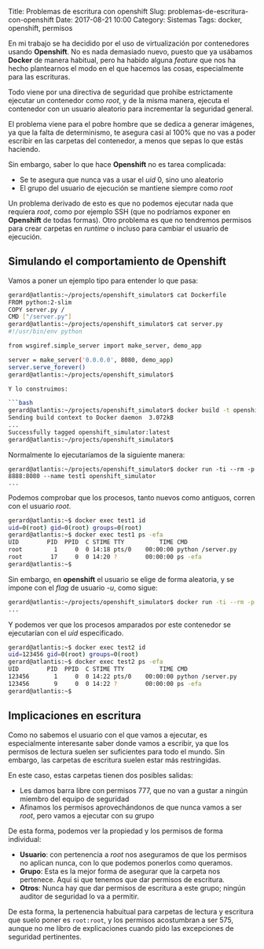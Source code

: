 Title: Problemas de escritura con openshift
Slug: problemas-de-escritura-con-openshift
Date: 2017-08-21 10:00
Category: Sistemas
Tags: docker, openshift, permisos



En mi trabajo se ha decidido por el uso de virtualización por contenedores usando **Openshift**. No es nada demasiado nuevo, puesto que ya usábamos **Docker** de manera habitual, pero ha habido alguna *feature* que nos ha hecho plantearnos el modo en el que hacemos las cosas, especialmente para las escrituras.

Todo viene por una directiva de seguridad que prohibe estrictamente ejecutar un contenedor como *root*, y de la misma manera, ejecuta el contenedor con un usuario aleatorio para incrementar la seguridad general.

El problema viene para el pobre hombre que se dedica a generar imágenes, ya que la falta de determinismo, te asegura casi al 100% que no vas a poder escribir en las carpetas del contenedor, a menos que sepas lo que estás haciendo.

Sin embargo, saber lo que hace **Openshift** no es tarea complicada:

* Se te asegura que nunca vas a usar el *uid* 0, sino uno aleatorio
* El grupo del usuario de ejecución se mantiene siempre como *root*

Un problema derivado de esto es que no podemos ejecutar nada que requiera *root*, como por ejemplo SSH (que no podríamos exponer en **Openshift** de todas formas). Otro problema es que no tendremos permisos para crear carpetas en *runtime* o incluso para cambiar el usuario de ejecución.

## Simulando el comportamiento de Openshift

Vamos a poner un ejemplo tipo para entender lo que pasa:

```bash
gerard@atlantis:~/projects/openshift_simulator$ cat Dockerfile
FROM python:2-slim
COPY server.py /
CMD ["/server.py"]
gerard@atlantis:~/projects/openshift_simulator$ cat server.py
#!/usr/bin/env python

from wsgiref.simple_server import make_server, demo_app

server = make_server('0.0.0.0', 8080, demo_app)
server.serve_forever()
gerard@atlantis:~/projects/openshift_simulator$

Y lo construimos:

```bash
gerard@atlantis:~/projects/openshift_simulator$ docker build -t openshift_simulator .
Sending build context to Docker daemon  3.072kB
...
Successfully tagged openshift_simulator:latest
gerard@atlantis:~/projects/openshift_simulator$
```

Normalmente lo ejecutaríamos de la siguiente manera:

```
gerard@atlantis:~/projects/openshift_simulator$ docker run -ti --rm -p 8888:8080 --name test1 openshift_simulator
...
```

Podemos comprobar que los procesos, tanto nuevos como antiguos, corren con el usuario *root*.

```bash
gerard@atlantis:~$ docker exec test1 id
uid=0(root) gid=0(root) groups=0(root)
gerard@atlantis:~$ docker exec test1 ps -efa
UID        PID  PPID  C STIME TTY          TIME CMD
root         1     0  0 14:18 pts/0    00:00:00 python /server.py
root        17     0  0 14:20 ?        00:00:00 ps -efa
gerard@atlantis:~$
```

Sin embargo, en **openshift** el usuario se elige de forma aleatoria, y se impone con el *flag* de usuario *-u*, como sigue:

```bash
gerard@atlantis:~/projects/openshift_simulator$ docker run -ti --rm -p 8888:8080 --name test2 -u 123456 openshift_simulator
...
```

Y podemos ver que los procesos amparados por este contenedor se ejecutarían con el *uid* especificado.

```bash
gerard@atlantis:~$ docker exec test2 id
uid=123456 gid=0(root) groups=0(root)
gerard@atlantis:~$ docker exec test2 ps -efa
UID        PID  PPID  C STIME TTY          TIME CMD
123456       1     0  0 14:22 pts/0    00:00:00 python /server.py
123456       9     0  0 14:22 ?        00:00:00 ps -efa
gerard@atlantis:~$
```

## Implicaciones en escritura

Como no sabemos el usuario con el que vamos a ejecutar, es especialmente interesante saber donde vamos a escribir, ya que los permisos de lectura suelen ser suficientes para todo el mundo. Sin embargo, las carpetas de escritura suelen estar más restringidas.

En este caso, estas carpetas tienen dos posibles salidas:

* Les damos barra libre con permisos 777, que no van a gustar a ningún miembro del equipo de seguridad
* Afinamos los permisos aprovechándonos de que nunca vamos a ser *root*, pero vamos a ejecutar con su grupo

De esta forma, podemos ver la propiedad y los permisos de forma individual:

* **Usuario**: con pertenencia a *root* nos aseguramos de que los permisos no aplican nunca, con lo que podemos ponerlos como queramos.
* **Grupo**: Esta es la mejor forma de asegurar que la carpeta nos pertenece. Aquí si que tenemos que dar permisos de escritura.
* **Otros**: Nunca hay que dar permisos de escritura a este grupo; ningún auditor de seguridad lo va a permitir.

De esta forma, la pertenencia habuitual para carpetas de lectura y escritura que suelo poner es `root:root`, y los permisos acostumbran a ser 575, aunque no me libro de explicaciones cuando pido las excepciones de seguridad pertinentes.
